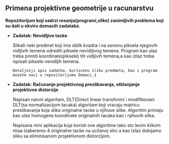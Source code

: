 ## Primena projektivne geometrije u racunarstvu

**Repozitorijum koji sadrzi resanja(programi,slike) zanimljivih problema koji su dati u okviru domacih zadataka.**


- **Zadatak: Nevidljive tacke**

    Slikati neki predmet koji ima oblik kvadra i na osnovu piksela njegovih vidljivih temena odrediti piksele nevidljivog temena.
    Program kao ulaz treba primiti koordinate(piksele) tih vidljivih temena,a kao izlaz treba ispisati piksele nevidljih temena.
    
    `Detaljniji opis zadatka, koriscenu sliku predmeta, kao i program mozete naci u repozitorijumu Domaci_1`
    
- **Zadatak:  Računanje projektivnog preslikavanja, otklanjanje projektivne distorzije**

    Napisan naivni algoritam, DLT(Direct linear transform) i modifikovani DLT(sa normalizacijom tacaka) algoritam koji vracaju matricu
    preslikavanja koja slika originalne tacke u njihove slike. Algoritmi primaju kao ulaz homogene koordinate originalnih tacaka kao i njihovih slika.
    
    Napisana mini aplikacija koja koristi ove algoritme tako sto levim klikom misa izaberemo 4 originalne tacke na ucitanoj slici a kao izlaz dobijamo
    sliku sa eliminisanom projektivnom distorzijom.

